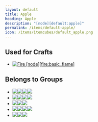 ```yaml
---
layout: default
title: Apple
heading: Apple
description: "[node][default:apple]"
permalink: /items/default-apple/
icon: /items/itemcubes/default_apple.png
---
```



## Used for Crafts

<ul class="list-items clearfix">
    <li><a href="{{site.baseurl}}/items/fire-basic-flame/"><img src="{{site.baseurl}}/assets/img/items/itemcubes/fire_basic_flame.png" data-toggle="tooltip" title="Fire [node][fire:basic_flame]"></a></li>
</ul>


## Belongs to Groups

<ul class="list-items clearfix">
    <li><a href="{{site.baseurl}}/items/group-dig-immediate/"><span class="item-group" data-toggle="tooltip" title="Group Dig Immediate [group][dig_immediate]"><img src="{{site.baseurl}}/assets/img/items/itemcubes/bones_bones.png"><img src="{{site.baseurl}}/assets/img/items/itemcubes/default_apple.png"><img src="{{site.baseurl}}/assets/img/items/itemcubes/default_junglesapling.png"><img src="{{site.baseurl}}/assets/img/items/itemcubes/default_pine_sapling.png"></span></a></li>
    <li><a href="{{site.baseurl}}/items/group-flammable/"><span class="item-group" data-toggle="tooltip" title="Group Flammable [group][flammable]"><img src="{{site.baseurl}}/assets/img/items/itemcubes/default_leaves.png"><img src="{{site.baseurl}}/assets/img/items/itemcubes/default_tree.png"><img src="{{site.baseurl}}/assets/img/items/itemcubes/stairs_slab_junglewood.png"><img src="{{site.baseurl}}/assets/img/items/itemcubes/stairs_slab_pinewood.png"></span></a></li>
    <li><a href="{{site.baseurl}}/items/group-fleshy/"><span class="item-group" data-toggle="tooltip" title="Group Fleshy [group][fleshy]"><img src="{{site.baseurl}}/assets/img/items/itemcubes/default_apple.png"><img src="{{site.baseurl}}/assets/img/transparent.png"><img src="{{site.baseurl}}/assets/img/transparent.png"></span></a></li>
    <li><a href="{{site.baseurl}}/items/group-leafdecay/"><span class="item-group" data-toggle="tooltip" title="Group Leafdecay [group][leafdecay]"><img src="{{site.baseurl}}/assets/img/items/itemcubes/default_leaves.png"><img src="{{site.baseurl}}/assets/img/items/itemcubes/default_apple.png"><img src="{{site.baseurl}}/assets/img/items/itemcubes/default_jungleleaves.png"><img src="{{site.baseurl}}/assets/img/items/itemcubes/default_leaves.png"></span></a></li>
    <li><a href="{{site.baseurl}}/items/group-leafdecay-drop/"><span class="item-group" data-toggle="tooltip" title="Group Leafdecay Drop [group][leafdecay_drop]"><img src="{{site.baseurl}}/assets/img/items/itemcubes/default_apple.png"><img src="{{site.baseurl}}/assets/img/transparent.png"><img src="{{site.baseurl}}/assets/img/transparent.png"></span></a></li>
</ul>
